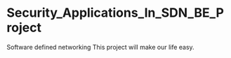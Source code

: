 # Security_Applications_In_SDN_BE_Project
Software defined networking
This project will make our life easy.
